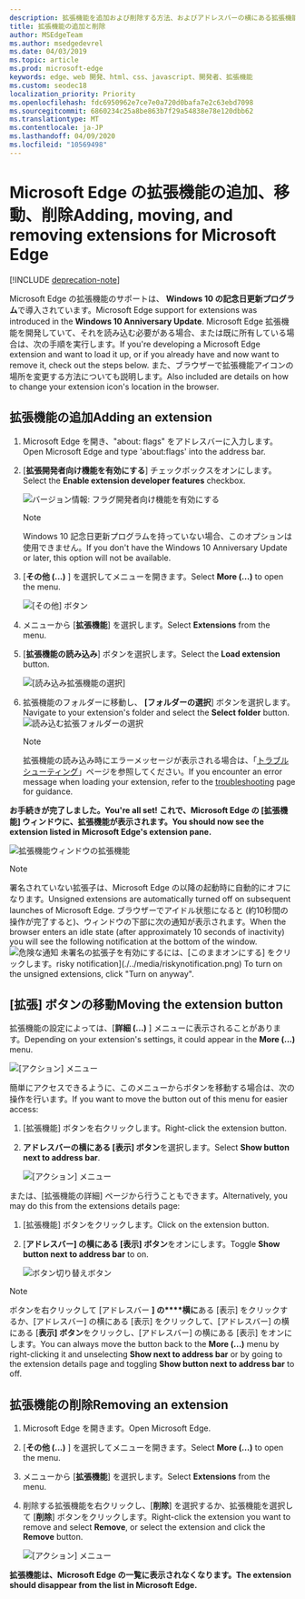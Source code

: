 ```yaml
---
description: 拡張機能を追加および削除する方法、およびアドレスバーの横にある拡張機能のボタンを移動する方法について説明します。
title: 拡張機能の追加と削除
author: MSEdgeTeam
ms.author: msedgedevrel
ms.date: 04/03/2019
ms.topic: article
ms.prod: microsoft-edge
keywords: edge、web 開発、html、css、javascript、開発者、拡張機能
ms.custom: seodec18
localization_priority: Priority
ms.openlocfilehash: fdc6950962e7ce7e0a720d0bafa7e2c63ebd7098
ms.sourcegitcommit: 6860234c25a8be863b7f29a54838e78e120dbb62
ms.translationtype: MT
ms.contentlocale: ja-JP
ms.lasthandoff: 04/09/2020
ms.locfileid: "10569498"
---
```

# <span data-ttu-id="f04b5-104">Microsoft Edge の拡張機能の追加、移動、削除</span><span class="sxs-lookup"><span data-stu-id="f04b5-104">Adding, moving, and removing extensions for Microsoft Edge</span></span>  

[!INCLUDE [deprecation-note](../includes/deprecation-note.md)]  

<span data-ttu-id="f04b5-105">Microsoft Edge の拡張機能のサポートは、 **Windows 10 の記念日更新プログラム**で導入されています。</span><span class="sxs-lookup"><span data-stu-id="f04b5-105">Microsoft Edge support for extensions was introduced in the **Windows 10 Anniversary Update**.</span></span> <span data-ttu-id="f04b5-106">Microsoft Edge 拡張機能を開発していて、それを読み込む必要がある場合、または既に所有している場合は、次の手順を実行します。</span><span class="sxs-lookup"><span data-stu-id="f04b5-106">If you're developing a Microsoft Edge extension and want to load it up, or if you already have and now want to remove it, check out the steps below.</span></span>
<span data-ttu-id="f04b5-107">また、ブラウザーで拡張機能アイコンの場所を変更する方法についても説明します。</span><span class="sxs-lookup"><span data-stu-id="f04b5-107">Also included are details on how to change your extension icon's location in the browser.</span></span>

## <span data-ttu-id="f04b5-108">拡張機能の追加</span><span class="sxs-lookup"><span data-stu-id="f04b5-108">Adding an extension</span></span>

1. <span data-ttu-id="f04b5-109">Microsoft Edge を開き、"about: flags" をアドレスバーに入力します。</span><span class="sxs-lookup"><span data-stu-id="f04b5-109">Open Microsoft Edge and type 'about:flags' into the address bar.</span></span>

2. <span data-ttu-id="f04b5-110">[**拡張開発者向け機能を有効にする**] チェックボックスをオンにします。</span><span class="sxs-lookup"><span data-stu-id="f04b5-110">Select the **Enable extension developer features** checkbox.</span></span>

   ![バージョン情報: フラグ開発者向け機能を有効にする](./../media/sideload-aboutflags.png)
   > [!NOTE]
   > <span data-ttu-id="f04b5-112">Windows 10 記念日更新プログラムを持っていない場合、このオプションは使用できません。</span><span class="sxs-lookup"><span data-stu-id="f04b5-112">If you don't have the Windows 10 Anniversary Update or later, this option will not be available.</span></span>

3. <span data-ttu-id="f04b5-113">[**その他 (...)** ] を選択してメニューを開きます。</span><span class="sxs-lookup"><span data-stu-id="f04b5-113">Select **More (...)** to open the menu.</span></span>

   ![[その他] ボタン](./../media/morebutton.png)  

4. <span data-ttu-id="f04b5-115">メニューから [**拡張機能**] を選択します。</span><span class="sxs-lookup"><span data-stu-id="f04b5-115">Select **Extensions** from the menu.</span></span>

5. <span data-ttu-id="f04b5-116">[**拡張機能の読み込み**] ボタンを選択します。</span><span class="sxs-lookup"><span data-stu-id="f04b5-116">Select the **Load extension** button.</span></span>

   ![[読み込み拡張機能の選択]](./../media/sideload-load-extension.png)

6. <span data-ttu-id="f04b5-118">拡張機能のフォルダーに移動し、 **[フォルダーの選択**] ボタンを選択します。</span><span class="sxs-lookup"><span data-stu-id="f04b5-118">Navigate to your extension's folder and select the  **Select folder** button.</span></span>
   ![読み込む拡張フォルダーの選択](./../media/sideload-select-extension.png)
   > [!NOTE]
   > <span data-ttu-id="f04b5-120">拡張機能の読み込み時にエラーメッセージが表示される場合は、「[トラブルシューティング](./../troubleshooting.md)」ページを参照してください。</span><span class="sxs-lookup"><span data-stu-id="f04b5-120">If you encounter an error message when loading your extension, refer to the [troubleshooting](./../troubleshooting.md) page for guidance.</span></span>


**<span data-ttu-id="f04b5-121">お手続きが完了しました。</span><span class="sxs-lookup"><span data-stu-id="f04b5-121">You're all set!</span></span> <span data-ttu-id="f04b5-122">これで、Microsoft Edge の [拡張機能] ウィンドウに、拡張機能が表示されます。</span><span class="sxs-lookup"><span data-stu-id="f04b5-122">You should now see the extension listed in Microsoft Edge's extension pane.</span></span>**

![拡張機能ウィンドウの拡張機能](./../media/sideload-extension-installed.png)

> [!NOTE]
> <span data-ttu-id="f04b5-124">署名されていない拡張子は、Microsoft Edge の以降の起動時に自動的にオフになります。</span><span class="sxs-lookup"><span data-stu-id="f04b5-124">Unsigned extensions are automatically turned off on subsequent launches of Microsoft Edge.</span></span> <span data-ttu-id="f04b5-125">ブラウザーでアイドル状態になると (約10秒間の操作が完了すると)、ウィンドウの下部に次の通知が表示されます。</span><span class="sxs-lookup"><span data-stu-id="f04b5-125">When the browser enters an idle state (after approximately 10 seconds of inactivity) you will see the following notification at the bottom of the window.</span></span> ![<span data-ttu-id="f04b5-126">危険な通知 ](./../media/riskynotification.png) 未署名の拡張子を有効にするには、[このままオンにする] をクリックします。</span><span class="sxs-lookup"><span data-stu-id="f04b5-126">risky notification](./../media/riskynotification.png) To turn on the unsigned extensions, click "Turn on anyway".</span></span>



## <span data-ttu-id="f04b5-127">[拡張] ボタンの移動</span><span class="sxs-lookup"><span data-stu-id="f04b5-127">Moving the extension button</span></span>
<span data-ttu-id="f04b5-128">拡張機能の設定によっては、[**詳細 (...)** ] メニューに表示されることがあります。</span><span class="sxs-lookup"><span data-stu-id="f04b5-128">Depending on your extension's settings, it could appear in the **More (...)** menu.</span></span>

   ![[アクション] メニュー](./../media/browseraction.png)  


<span data-ttu-id="f04b5-130">簡単にアクセスできるように、このメニューからボタンを移動する場合は、次の操作を行います。</span><span class="sxs-lookup"><span data-stu-id="f04b5-130">If you want to move the button out of this menu for easier access:</span></span>

1. <span data-ttu-id="f04b5-131">[拡張機能] ボタンを右クリックします。</span><span class="sxs-lookup"><span data-stu-id="f04b5-131">Right-click the extension button.</span></span>

2. <span data-ttu-id="f04b5-132">**アドレスバーの横にある [表示] ボタン**を選択します。</span><span class="sxs-lookup"><span data-stu-id="f04b5-132">Select **Show button next to address bar**.</span></span>

   ![[アクション] メニュー](./../media/browseraction_contextmenu.png)  

<span data-ttu-id="f04b5-134">または、[拡張機能の詳細] ページから行うこともできます。</span><span class="sxs-lookup"><span data-stu-id="f04b5-134">Alternatively, you may do this from the extensions details page:</span></span>

1. <span data-ttu-id="f04b5-135">[拡張機能] ボタンをクリックします。</span><span class="sxs-lookup"><span data-stu-id="f04b5-135">Click on the extension button.</span></span>
2. <span data-ttu-id="f04b5-136">[**アドレスバー] の横にある [表示] ボタン**をオンにします。</span><span class="sxs-lookup"><span data-stu-id="f04b5-136">Toggle **Show button next to address bar** to on.</span></span>

   ![ボタン切り替えボタン](./../media/show-button-toggle.png)

> [!NOTE]
> <span data-ttu-id="f04b5-138">ボタンを右クリックして [アドレスバー **] の\*\*\*\*横に**ある [表示] をクリックするか、[アドレスバー] の横にある [表示] をクリックして、[アドレスバー] の横にある [**表示] ボタン**をクリックし、[アドレスバー] の横にある [表示] をオンにします。</span><span class="sxs-lookup"><span data-stu-id="f04b5-138">You can always move the button back to the **More (...)** menu by right-clicking it and unselecting **Show next to address bar** or by going to the extension details page and toggling **Show button next to address bar** to off.</span></span>


## <span data-ttu-id="f04b5-139">拡張機能の削除</span><span class="sxs-lookup"><span data-stu-id="f04b5-139">Removing an extension</span></span>

1. <span data-ttu-id="f04b5-140">Microsoft Edge を開きます。</span><span class="sxs-lookup"><span data-stu-id="f04b5-140">Open Microsoft Edge.</span></span>

2. <span data-ttu-id="f04b5-141">[**その他 (...)** ] を選択してメニューを開きます。</span><span class="sxs-lookup"><span data-stu-id="f04b5-141">Select **More (...)** to open the menu.</span></span>

3. <span data-ttu-id="f04b5-142">メニューから [**拡張機能**] を選択します。</span><span class="sxs-lookup"><span data-stu-id="f04b5-142">Select **Extensions** from the menu.</span></span>

4. <span data-ttu-id="f04b5-143">削除する拡張機能を右クリックし、[**削除**] を選択するか、拡張機能を選択して [**削除**] ボタンをクリックします。</span><span class="sxs-lookup"><span data-stu-id="f04b5-143">Right-click the extension you want to remove and select **Remove**, or select the extension and click the **Remove** button.</span></span>

   ![[アクション] メニュー](./../media/remove.png)  

**<span data-ttu-id="f04b5-145">拡張機能は、Microsoft Edge の一覧に表示されなくなります。</span><span class="sxs-lookup"><span data-stu-id="f04b5-145">The extension should disappear from the list in Microsoft Edge.</span></span>**

